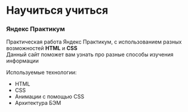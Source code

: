 # Научиться учиться  # 
### Яндекс Практикум ###   

Практическая работа Яндекс Практикум, с использованием разных возможностей **HTML** и **CSS**  
Данный сайт поможет вам узнать про разные способы изучения информации

Используемые технологии:
* HTML
* CSS
* Анимации с помощью CSS
* Архитектура БЭМ
